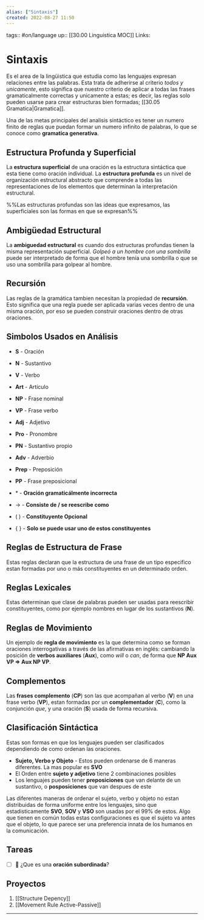 ```yaml
---
alias: ["Sintaxis"]
created: 2022-08-27 11:50
---
```

tags:: #on/language
up:: [[30.00 Linguistica MOC]]
Links: 
# Sintaxis
Es el area de la lingüistica que estudia como las lenguajes expresan relaciones entre las palabras. Esta trata de adherirse al criterio *todos y unicamente*, esto significa que nuestro criterio de aplicar a todas las frases gramaticalmente correctas y unicamente a estas; es decir, las reglas solo pueden usarse para crear estructuras bien formadas; [[30.05 Gramatica|Gramatica]].

Una de las metas principales del analisis sintáctico es tener un numero finito de reglas que puedan formar un numero infinito de palabras, lo que se conoce como **gramatica generativa**.

## Estructura Profunda y Superficial
La **estructura superficial** de una oración es la estructura sintáctica que esta tiene como oración individual. La **estructura profunda** es un nivel de organización estructural abstracto que comprende a todas las representaciones de los elementos que determinan la interpretación estructural.

%%Las estructuras profundas son las ideas que expresamos, las superficiales son las formas en que se expresan%%

## Ambigüedad Estructural
La **ambiguedad estructural** es cuando dos estructuras profundas tienen la misma representación superficial. *Golpeó a un hombre con una sombrilla* puede ser interpretado de forma que el hombre tenía una sombrilla o que se uso una sombrilla para golpear al hombre.

## Recursión
Las reglas de la gramática tambien necesitan la propiedad de **recursión**. Esto significa que una regla puede ser aplicada varias veces dentro de una misma oración, por eso se pueden construir oraciones dentro de otras oraciones.

## Simbolos Usados en Análisis
- **S** - Oración
- **N** - Sustantivo
- **V** - Verbo
- **Art** - Artículo
- **NP** - Frase nominal
- **VP** - Frase verbo
- **Adj** - Adjetivo
- **Pro** - Pronombre
- **PN** - Sustantivo propio
- **Adv** - Adverbio
- **Prep** - Preposición
- **PP** - Frase preposicional

- \*  - **Oración gramaticálmente incorrecta**
- $\rightarrow$ - **Consiste de / se reescribe como**
- ( ) - **Constituyente Opcional**
- { } - **Solo se puede usar uno de estos constituyentes**

## Reglas de Estructura de Frase
Estas reglas declaran que la estructura de una frase de un tipo especifico estan formadas por uno o más constituyentes en un determinado orden.

## Reglas Lexicales
Estas determinan que clase de palabras pueden ser usadas para reescribir constituyentes, como por ejemplo nombres en lugar de los sustantivos (**N**).

## Reglas de Movimiento
Un ejemplo de **regla de movimiento** es la que determina como se forman oraciones interrogativas a través de las afirmativas en inglés: cambiando la posición de **verbos auxiliares** (**Aux**), como *will* o *can*, de forma que **NP Aux VP $\Rightarrow$ Aux NP VP**.

## Complementos
Las **frases complemento** (**CP**) son las que acompañan al verbo (**V**) en una frase verbo (**VP**), estan formadas por un **complementador** (**C**), como la conjunción *que*, y una oración (**S**) usada de forma recursiva.

## Clasificación Sintáctica
Estas son formas en que los lenguajes pueden ser clasificados dependiendo de como ordenan las oraciones.
- **Sujeto, Verbo y Objeto** - Estos pueden ordenarse de 6 maneras diferentes. La mas popular es **SVO**
- El Orden entre **sujeto y adjetivo** tiene 2 combinaciones posibles
- Los lenguajes pueden tener **preposiciones** que van delante de un sustantivo, o **posposiciones** que van despues de este

Las diferentes maneras de ordenar el sujeto, verbo y objeto no estan distribuidas de forma uniforme entre los lenguajes, sino que estadisticamente **SVO**, **SOV** y **VSO** son usadas por el 99% de estos. Algo que tienen en común todas estas configuraciones es que el sujeto va antes que el objeto, lo que parece ser una preferencia innata de los humanos en la comunicación.

## Tareas
- [ ] 🔽 ¿Que es una **oración subordinada**?

## Proyectos
1. [[Structure Depency]]
2. [[Movement Rule Active-Passive]]

___
